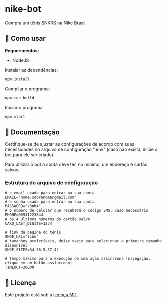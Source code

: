 # nike-bot

Compra um tênis SNKRS na Nike Brasil.

## 🚀 Como usar

**Requerimentos:**

- NodeJS

Instalar as dependências:

```sh
npm install
```

Compilar o programa:

```sh
npm run build
```

Iniciar o programa:

```sh
npm start
```

## 📜 Documentação

Certifique-se de ajustar as configurações de acordo com suas necessidades no arquivo de configuração ".env" (caso não exista, inicie o bot para ele ser criado).

Para utilizar o bot a conta deve ter, no mínimo, um endereço e cartão salvos.

### Estrutura do arquivo de configuração

```text
# o email usado para entrar na sua conta
EMAIL="nome.sobrenome@gmail.com"
# a senha usada para entrar na sua conta
PASSWORD="s3nh4"
# o número de celular que receberá o código SMS, caso necessário
PHONE=00911223344
# os 4 últimos números do cartão salvo
CARD_LAST_DIGITS=1234

# link da página do tênis
SHOE_URL="link"
# tamanhos preferíveis, deixe vazio para selecionar o primeiro tamanho disponível
SHOE_SIZES=34,36.5,37,42

# tempo máximo para a execução de uma ação assíncrona (navegação, clique em um botão assíncrono)
TIMEOUT=20000
```

## 🔑 Licença

Este projeto está sob a [licença MIT](LICENSE.md).
